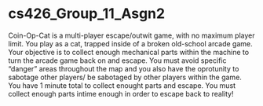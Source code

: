 # cs426_Group_11_Asgn2
Coin-Op-Cat is a multi-player escape/outwit game, with no maximum player limit. You play as a cat, trapped inside of a broken old-school arcade game. Your objective is to collect enough mechanical parts within the machine to turn the arcade game back on and escape. You must avoid specific “danger” areas throughout the map and you also have the oprotunity to sabotage other players/ be sabotaged by other players within the game. You have 1 minute total to collect enought parts and escape. You must collect enough parts intime enough in order to escape back to reality!
